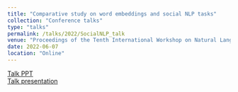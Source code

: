 ```yaml
---
title: "Comparative study on word embeddings and social NLP tasks"
collection: "Conference talks"
type: "talks"
permalink: /talks/2022/SocialNLP_talk
venue: "Proceedings of the Tenth International Workshop on Natural Language Processing for Social Media"
date: 2022-06-07
location: "Online"
---
```

<a href="/files/talks/2022/Naacl2022/Socila_NLP_2022_ppt.pdf">Talk PPT</a><br>
<a href="/files/talks/2022/Naacl2022/video4759095032.mp4">Talk presentation</a>

